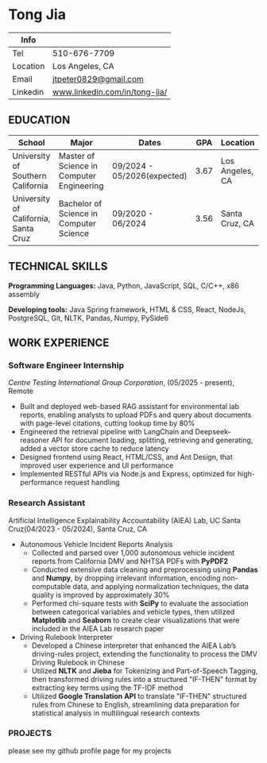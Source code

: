 # Tong Jia

| Info     |                               |
| -------- | ----------------------------- |
| Tel      | 510-676-7709                  |
| Location | Los Angeles, CA               |
| Email    | jtpeter0829@gmail.com         |
| Linkedin | www.linkedin.com/in/tong-jia/ |

## EDUCATION

| School                               | Major                                     | Dates                       | GPA  | Location        |
| ------------------------------------ | ----------------------------------------- | --------------------------- | ---- | --------------- |
| University of Southern California    | Master of Science in Computer Engineering | 09/2024 - 05/2026(expected) | 3.67 | Los Angeles, CA |
| University of California, Santa Cruz | Bachelor of Science in Computer Science   | 09/2020 - 06/2024           | 3.56 | Santa Cruz, CA  |

## TECHNICAL SKILLS

**Programming Languages:** Java, Python, JavaScript, SQL, C/C++, x86 assembly

**Developing tools:** Java Spring framework, HTML & CSS, React, NodeJs, PostgreSQL, Git, NLTK, Pandas, Numpy, PySide6

## WORK EXPERIENCE

### Software Engineer Internship

*Centre Testing International Group Corporation*, (05/2025 - present), Remote

* Built and deployed web-based RAG assistant for environmental lab reports, enabling analysts to upload PDFs and query about documents with page-level citations, cutting lookup time by 80%
* Engineered the retrieval pipeline with LangChain and Deepseek-reasoner API for document loading, splitting, retrieving and generating, added a vector store cache to reduce latency
* Designed frontend using React, HTML/CSS, and Ant Design, that improved user experience and UI performance
* Implemented RESTful APIs via Node.js and Express, optimized for high-performance request handling

### Research Assistant

Artificial Intelligence Explainability Accountability (AIEA) Lab, UC Santa Cruz(04/2023 - 05/2024), Santa Cruz, CA

* Autonomous Vehicle Incident Reports Analysis
  * Collected and parsed over 1,000 autonomous vehicle incident reports from California DMV and NHTSA PDFs with **PyPDF2**
  * Conducted extensive data cleaning and preprocessing using **Pandas** and **Numpy**, by dropping irrelevant information, encoding
    non-computable data, and applying normalization techniques, the data quality is improved by approximately 30%
  * Performed chi-square tests with **SciPy** to evaluate the association between categorical variables and vehicle types, then utilized
    **Matplotlib** and **Seaborn** to create clear visualizations that were included in the AIEA Lab research paper
* Driving Rulebook Interpreter
  * Developed a Chinese interpreter that enhanced the AIEA Lab’s driving-rules project, extending the functionality to process the
    DMV Driving Rulebook in Chinese
  * Utilized **NLTK** and **Jieba** for Tokenizing and Part-of-Speech Tagging, then transformed driving rules into a structured
    "IF-THEN" format by extracting key terms using the TF-IDF method
  * Utilized **Google Translation API** to translate "IF-THEN" structured rules from Chinese to English, streamlining data preparation
    for statistical analysis in multilingual research contexts

### PROJECTS

please see my github profile page for my projects
